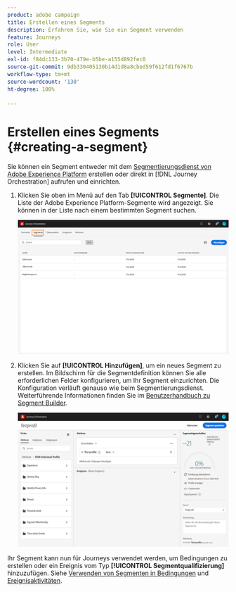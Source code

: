 ```yaml
---
product: adobe campaign
title: Erstellen eines Segments
description: Erfahren Sie, wie Sie ein Segment verwenden
feature: Journeys
role: User
level: Intermediate
exl-id: f84dc133-3b70-479e-b5be-a155d892fec0
source-git-commit: 9db330405130b14d1d8a8cbed59f612fd1f6767b
workflow-type: tm+mt
source-wordcount: '130'
ht-degree: 100%

---
```


# Erstellen eines Segments {#creating-a-segment}

Sie können ein Segment entweder mit dem [Segmentierungsdienst von Adobe Experience Platform](https://experienceleague.adobe.com/docs/experience-platform/segmentation/home.html?lang=de) erstellen oder direkt in [!DNL Journey Orchestration] aufrufen und einrichten.

1. Klicken Sie oben im Menü auf den Tab **[!UICONTROL Segmente]**. Die Liste der Adobe Experience Platform-Segmente wird angezeigt. Sie können in der Liste nach einem bestimmten Segment suchen.

   ![](../assets/segment1.png)

1. Klicken Sie auf **[!UICONTROL Hinzufügen]**, um ein neues Segment zu erstellen. Im Bildschirm für die Segmentdefinition können Sie alle erforderlichen Felder konfigurieren, um Ihr Segment einzurichten. Die Konfiguration verläuft genauso wie beim Segmentierungsdienst. Weiterführende Informationen finden Sie im [Benutzerhandbuch zu Segment Builder](https://experienceleague.adobe.com/docs/experience-platform/segmentation/ui/overview.html?lang=de).

   ![](../assets/segment2.png)

Ihr Segment kann nun für Journeys verwendet werden, um Bedingungen zu erstellen oder ein Ereignis vom Typ **[!UICONTROL Segmentqualifizierung]** hinzuzufügen. Siehe [Verwenden von Segmenten in Bedingungen](../segment/using-a-segment.md) und [Ereignisaktivitäten](../building-journeys/segment-qualification-events.md).
